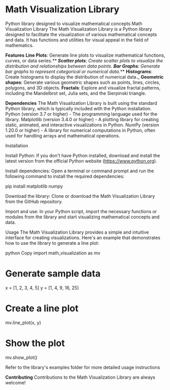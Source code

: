 # Math Visualization Library
Python library designed to visualize mathematical concepts
Math Visualization Library
The Math Visualization Library is a Python library designed to facilitate the visualization of various mathematical concepts and data. It has functions and utilities for visual appeal in the field of mathematics.

**Features**
**Line Plots**: Generate line plots to visualize mathematical functions, curves, or data series._**
**Scatter plots**: Create scatter plots to visualize the distribution and relationships between data points.
**Bar Graphs**: Generate bar graphs to represent categorical or numerical data_.**
**Histograms**: Create histograms to display the distribution of numerical data._
**Geometric shapes**: Generate various geometric shapes such as points, lines, circles, polygons, and 3D objects.
**Fractals**: Explore and visualize fractal patterns, including the Mandelbrot set, Julia sets, and the Sierpinski triangle.

**Dependencies**
The Math Visualization Library is built using the standard Python library, which is typically included with the Python installation. 
Python (version 3.7 or higher) - The programming language used for the library.
Matplotlib (version 3.4.0 or higher) - A plotting library for creating static, animated, and interactive visualizations in Python.
NumPy (version 1.20.0 or higher) - A library for numerical computations in Python, often used for handling arrays and mathematical operations.

Installation

Install Python: If you don't have Python installed, download and install the latest version from the official Python website (https://www.python.org).

Install dependencies: Open a terminal or command prompt and run the following command to install the required dependencies:

pip install matplotlib numpy

Download the library: Clone or download the Math Visualization Library from the GitHub repository.

Import and use: In your Python script, import the necessary functions or modules from the library and start visualizing mathematical concepts and data.

Usage
The Math Visualization Library provides a simple and intuitive interface for creating visualizations. Here's an example that demonstrates how to use the library to generate a line plot:

python
Copy
import math_visualization as mv

# Generate sample data
x = [1, 2, 3, 4, 5]
y = [1, 4, 9, 16, 25]

# Create a line plot
mv.line_plot(x, y)

# Show the plot
mv.show_plot()

Refer to the library's examples folder for more detailed usage instructions

**Contributing**
Contributions to the Math Visualization Library are always welcome! 
